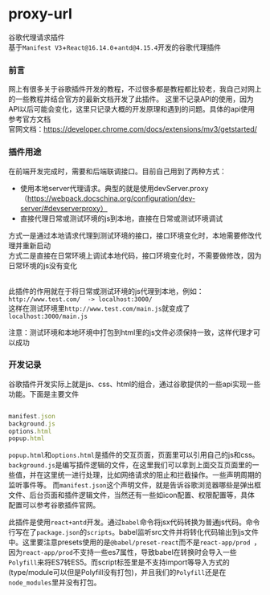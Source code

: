 # proxy-url
谷歌代理请求插件  
基于`Manifest V3`+`React@16.14.0`+`antd@4.15.4`开发的谷歌代理插件


### 前言
网上有很多关于谷歌插件开发的教程，不过很多都是教程都比较老，我自己对网上的一些教程并结合官方的最新文档开发了此插件。 
这里不记录API的使用，因为API以后可能会变化，这里只记录大概的开发原理和遇到的问题。具体的api使用参考官方文档  
官网文档：https://developer.chrome.com/docs/extensions/mv3/getstarted/


### 插件用途
在前端开发完成时，需要和后端联调接口。目前自己用到了两种方式：
 - 使用本地server代理请求。典型的就是使用devServer.proxy（https://webpack.docschina.org/configuration/dev-server/#devserverproxy）
 - 直接代理日常或测试环境的js到本地，直接在日常或测试环境调试

方式一是通过本地请求代理到测试环境的接口，接口环境变化时，本地需要修改代理并重新启动  
方式二是直接在日常环境上调试本地代码，接口环境变化时，不需要做修改，因为日常环境的js没有变化  
<br/>

此插件的作用就在于将日常或测试环境的js代理到本地，例如：
`http://www.test.com/  -> localhost:3000/`  
这样在测试环境里`http://www.test.com/main.js`就变成了`localhost:3000/main.js`

注意：测试环境和本地环境中打包到html里的js文件必须保持一致，这样代理才可以成功

### 开发记录

谷歌插件开发实际上就是js、css、html的组合，通过谷歌提供的一些api实现一些功能。下面是主要文件
```javascript

manifest.json
background.js
options.html
popup.html

```
`popup.html`和`options.html`是插件的交互页面，页面里可以引用自己的js和css。  
`background.js`是编写插件逻辑的文件，在这里我们可以拿到上面交互页面里的一些值，并在这里统一进行处理，比如网络请求的阻止和拦截操作。一些声明周期的监听事件等。
而`manifest.json`这个声明文件，就是告诉谷歌浏览器哪些是弹出框文件、后台页面和插件逻辑文件，当然还有一些如icon配置、权限配置等，具体配置可以参考谷歌插件官网。

此插件是使用`react+antd`开发。通过`babel`命令将jsx代码转换为普通js代码。命令行写在了`package.json`的`scripts`。babel监听src文件并将转化代码输出到js文件中。这里要注意presets使用的是`@babel/preset-react`而不是`react-app/prod `，因为`react-app/prod`不支持一些es7属性，导致babel在转换时会导入一些``Polyfill``来将ES7转ES5。而script标签里是不支持import等导入方式的(type/module可以但是Polyfill没有打包)，并且我们的`Polyfill`还是在`node_modules`里并没有打包。

